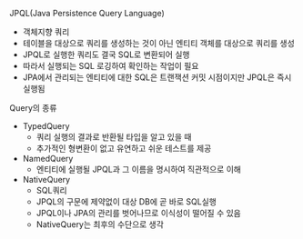 JPQL(Java Persistence Query Language)
- 객체지향 쿼리
- 테이블을 대상으로 쿼리를 생성하는 것이 아닌 엔티티 객체를 대상으로 쿼리를 생성
- JPQL로 실행한 쿼리도 결국 SQL로 변환되어 실행
- 따라서 실행되는 SQL 로깅하여 확인하는 작업이 필요
- JPA에서 관리되는 엔티티에 대한 SQL은 트랜잭션 커밋 시점이지만 JPQL은 즉시 실행됨

Query의 종류
- TypedQuery
  - 쿼리 실행의 결과로 반환될 타입을 알고 있을 때
  - 추가적인 형변환이 없고 유연하고 쉬운 테스트를 제공
- NamedQuery
  - 엔티티에 실행될 JPQL과 그 이름을 명시하여 직관적으로 이해
- NativeQuery
  - SQL쿼리
  - JPQL의 구문에 제약없이 대상 DB에 곧 바로 SQL실행
  - JPQL이나 JPA의 관리를 벗어나므로 이식성이 떨어질 수 있음
  - NativeQuery는 최후의 수단으로 생각
